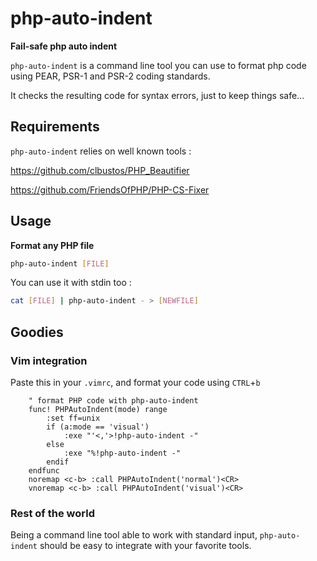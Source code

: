 # php-auto-indent

**Fail-safe php auto indent**

`php-auto-indent` is a command line tool you can use to format php code using PEAR, PSR-1 and PSR-2 coding standards.

It checks the resulting code for syntax errors, just to keep things safe...

## Requirements

`php-auto-indent` relies on well known tools :

https://github.com/clbustos/PHP_Beautifier

https://github.com/FriendsOfPHP/PHP-CS-Fixer

## Usage

**Format any PHP file**

```bash
php-auto-indent [FILE]
```

You can use it with stdin too : 
```bash
cat [FILE] | php-auto-indent - > [NEWFILE]
```


## Goodies

### Vim integration

Paste this in your `.vimrc`, and format your code using `CTRL`+`b`

```vim
    " format PHP code with php-auto-indent
    func! PHPAutoIndent(mode) range
        :set ff=unix
        if (a:mode == 'visual')
            :exe "'<,'>!php-auto-indent -"
        else
            :exe "%!php-auto-indent -"
        endif
    endfunc
    noremap <c-b> :call PHPAutoIndent('normal')<CR>
    vnoremap <c-b> :call PHPAutoIndent('visual')<CR>
```

### Rest of the world

Being a command line tool able to work with standard input, `php-auto-indent` should be easy to integrate with your favorite tools.
